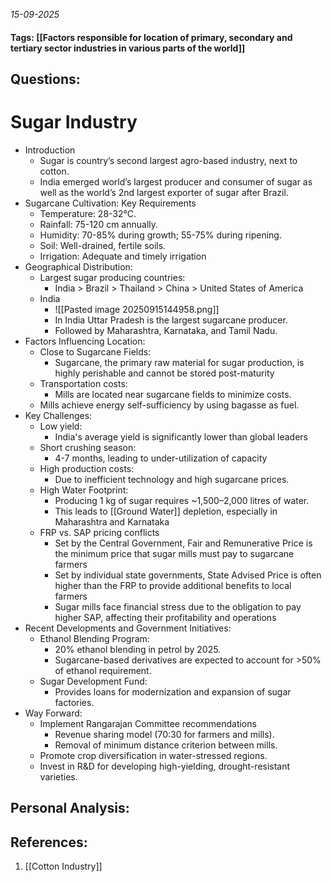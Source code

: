 *15-09-2025*
#### Tags: [[Factors responsible for location of primary, secondary and tertiary sector industries in various parts of the world]]


## Questions:



# Sugar Industry

- Introduction
	- Sugar is country’s second largest agro-based industry, next to cotton. 
	- India emerged world’s largest producer and consumer of sugar as well as the world’s 2nd largest exporter of sugar after Brazil.
- Sugarcane Cultivation: Key Requirements
	- Temperature: 28-32°C.
	- Rainfall: 75-120 cm annually.
	- Humidity: 70-85% during growth; 55-75% during ripening.
	- Soil: Well-drained, fertile soils.
	- Irrigation: Adequate and timely irrigation
- Geographical Distribution:
	- Largest sugar producing countries: 
		- India > Brazil > Thailand > China > United States of America
	- India
		- ![[Pasted image 20250915144958.png]]
		- In India Uttar Pradesh is the largest sugarcane producer.
		- Followed by Maharashtra, Karnataka, and Tamil Nadu.
- Factors Influencing Location:
	- Close to Sugarcane Fields: 
		- Sugarcane, the primary raw material for sugar production, is highly perishable and cannot be stored post-maturity
	- Transportation costs: 
		- Mills are located near sugarcane fields to minimize costs.
	- Mills achieve energy self-sufficiency by using bagasse as fuel.
- Key Challenges:
	- Low yield: 
		- India's average yield is significantly lower than global leaders
	- Short crushing season: 
		- 4-7 months, leading to under-utilization of capacity
	- High production costs: 
		- Due to inefficient technology and high sugarcane prices.
	- High Water Footprint: 
		- Producing 1 kg of sugar requires ~1,500–2,000 litres of water.
		- This leads to [[Ground Water]] depletion, especially in Maharashtra and Karnataka
	- FRP vs. SAP pricing conflicts
		- Set by the Central Government, Fair and Remunerative Price is the minimum price that sugar mills must pay to sugarcane farmers
		- Set by individual state governments, State Advised Price is often higher than the FRP to provide additional benefits to local farmers
		- Sugar mills face financial stress due to the obligation to pay higher SAP, affecting their profitability and operations
- Recent Developments and Government Initiatives:
	- Ethanol Blending Program: 
		- 20% ethanol blending in petrol by 2025. 
		- Sugarcane-based derivatives are expected to account for >50% of ethanol requirement.
	- Sugar Development Fund: 
		- Provides loans for modernization and expansion of sugar factories.
- Way Forward:
	- Implement Rangarajan Committee recommendations
		- Revenue sharing model (70:30 for farmers and mills).
		- Removal of minimum distance criterion between mills.
	- Promote crop diversification in water-stressed regions.
	- Invest in R&D for developing high-yielding, drought-resistant varieties.




## Personal Analysis:


## References:

1. [[Cotton Industry]]